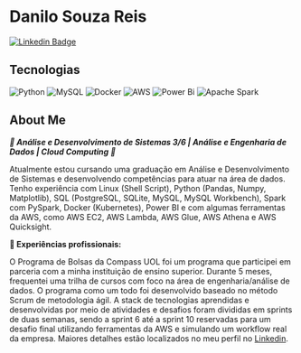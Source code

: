 # Danilo Souza Reis  

[![Linkedin Badge](https://img.shields.io/badge/-LinkedIn-blue?style=flat-square&logo=Linkedin&logoColor=white&link=https://www.linkedin.com/in/danilo-souza-reis-ab61761b6/)](https://www.linkedin.com/in/danilo-souza-reis-ab61761b6/)  

## Tecnologias  
![Python](https://img.shields.io/badge/python-3670A0?style=for-the-badge&logo=python&logoColor=ffdd54)
![MySQL](https://img.shields.io/badge/mysql-4479A1.svg?style=for-the-badge&logo=mysql&logoColor=white)
![Docker](https://img.shields.io/badge/docker-%230db7ed.svg?style=for-the-badge&logo=docker&logoColor=white)
![AWS](https://img.shields.io/badge/AWS-%23FF9900.svg?style=for-the-badge&logo=amazon-aws&logoColor=white)
![Power Bi](https://img.shields.io/badge/power_bi-F2C811?style=for-the-badge&logo=powerbi&logoColor=black)
![Apache Spark](https://img.shields.io/badge/Apache%20Spark-FDEE21?style=flat-square&logo=apachespark&logoColor=black)  

## About Me  
***🚀 Análise e Desenvolvimento de Sistemas 3/6 | Análise e Engenharia de Dados | Cloud Computing 🚀***  
  
Atualmente estou cursando uma graduação em Análise e Desenvolvimento de Sistemas e desenvolvendo competências para atuar na área de dados. Tenho experiência com Linux (Shell Script), Python (Pandas, Numpy, Matplotlib), SQL (PostgreSQL, SQLite, MySQL, MySQL Workbench), Spark com PySpark, Docker (Kubernetes), Power BI e com algumas ferramentas da AWS, como AWS EC2, AWS Lambda, AWS Glue, AWS Athena e AWS Quicksight.  

**💼 Experiências profissionais:**  

O Programa de Bolsas da Compass UOL foi um programa que participei em parceria com a minha instituição de ensino superior. Durante 5 meses, frequentei uma trilha de cursos com foco na área de engenharia/análise de dados. O programa como um todo foi desenvolvido baseado no método Scrum de metodologia ágil. A stack de tecnologias aprendidas e desenvolvidas por meio de atividades e desafios foram divididas em sprints de duas semanas, sendo a sprint 6 até a sprint 10 reservadas para um desafio final utilizando ferramentas da AWS e simulando um workflow real da empresa. Maiores detalhes estão localizados no meu perfil no [Linkedin](https://www.linkedin.com/in/danilo-souza-reis-ab61761b6/).
<!---
Danilo-Reiss/Danilo-Reiss is a ✨ special ✨ repository because its `README.md` (this file) appears on your GitHub profile.
You can click the Preview link to take a look at your changes.
--->
